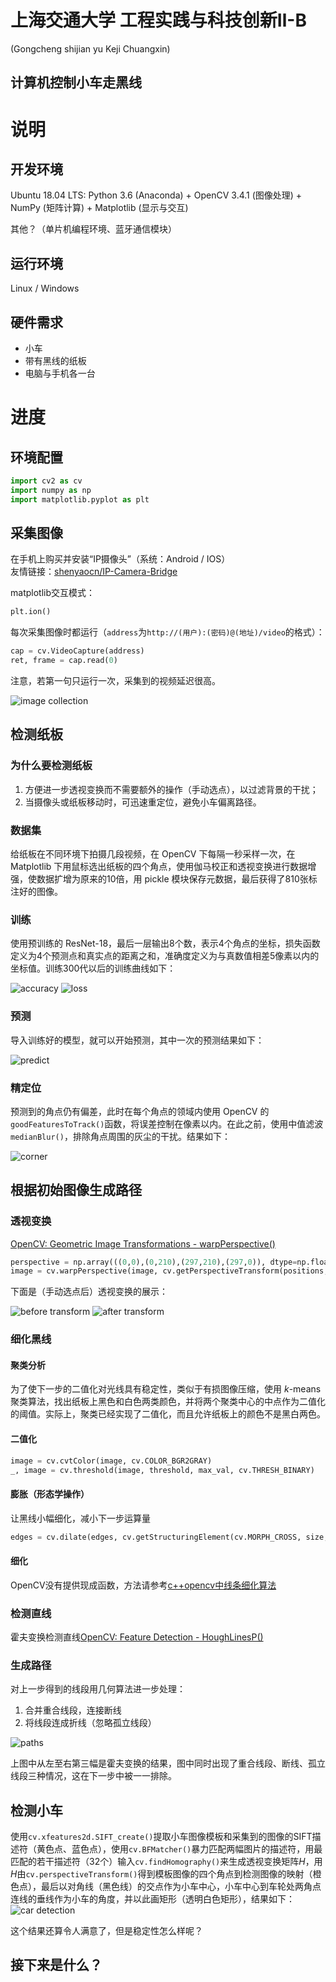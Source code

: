 # 上海交通大学 工程实践与科技创新Ⅱ-B
(Gongcheng shijian yu Keji Chuangxin)
## 计算机控制小车走黑线

# 说明
## 开发环境
Ubuntu 18.04 LTS: Python 3.6 (Anaconda) + OpenCV 3.4.1 (图像处理) + NumPy (矩阵计算) + Matplotlib (显示与交互)

其他？（单片机编程环境、蓝牙通信模块）

## 运行环境
Linux / Windows

## 硬件需求
- 小车
- 带有黑线的纸板
- 电脑与手机各一台

# 进度
## 环境配置
```python
import cv2 as cv
import numpy as np
import matplotlib.pyplot as plt
```
## 采集图像
在手机上购买并安装“IP摄像头”（系统：Android / IOS）  
友情链接：[shenyaocn/IP-Camera-Bridge](https://github.com/shenyaocn/IP-Camera-Bridge)

matplotlib交互模式：
```python
plt.ion()
```

每次采集图像时都运行（`address`为`http://(用户):(密码)@(地址)/video`的格式）：
```python
cap = cv.VideoCapture(address)
ret, frame = cap.read(0)
```

注意，若第一句只运行一次，采集到的视频延迟很高。

![image collection](/shot/IMG_0298.JPG)

## 检测纸板
### 为什么要检测纸板
1. 方便进一步透视变换而不需要额外的操作（手动选点），以过滤背景的干扰；
2. 当摄像头或纸板移动时，可迅速重定位，避免小车偏离路径。

### 数据集
给纸板在不同环境下拍摄几段视频，在 OpenCV 下每隔一秒采样一次，在 Matplotlib 下用鼠标选出纸板的四个角点，使用伽马校正和透视变换进行数据增强，使数据扩增为原来的10倍，用 pickle 模块保存元数据，最后获得了810张标注好的图像。

### 训练
使用预训练的 ResNet-18，最后一层输出8个数，表示4个角点的坐标，损失函数定义为4个预测点和真实点的距离之和，准确度定义为与真数值相差5像素以内的坐标值。训练300代以后的训练曲线如下：

![accuracy](/shot/acc.png)
![loss](/shot/loss.png)

### 预测
导入训练好的模型，就可以开始预测，其中一次的预测结果如下：

![predict](/shot/Figure_4.png)

### 精定位
预测到的角点仍有偏差，此时在每个角点的领域内使用 OpenCV 的`goodFeaturesToTrack()`函数，将误差控制在像素以内。在此之前，使用中值滤波`medianBlur()`，排除角点周围的灰尘的干扰。结果如下：

![corner](/shot/Figure_5.png)

## 根据初始图像生成路径
### 透视变换
[OpenCV: Geometric Image Transformations - warpPerspective()](https://docs.opencv.org/3.4.3/da/d54/group__imgproc__transform.html#gaf73673a7e8e18ec6963e3774e6a94b87)
```python
perspective = np.array(((0,0),(0,210),(297,210),(297,0)), dtype=np.float32)
image = cv.warpPerspective(image, cv.getPerspectiveTransform(positions, perspective), (291,210))
```

下面是（手动选点后）透视变换的展示：

![before transform](/shot/Figure_1.png)
![after transform](/shot/Figure_2.png)

### 细化黑线
#### 聚类分析
为了使下一步的二值化对光线具有稳定性，类似于有损图像压缩，使用 $k$-means 聚类算法，找出纸板上黑色和白色两类颜色，并将两个聚类中心的中点作为二值化的阈值。实际上，聚类已经实现了二值化，而且允许纸板上的颜色不是黑白两色。
#### 二值化
```python
image = cv.cvtColor(image, cv.COLOR_BGR2GRAY)
_, image = cv.threshold(image, threshold, max_val, cv.THRESH_BINARY)
```
#### 膨胀（形态学操作）
让黑线小幅细化，减小下一步运算量
```python
edges = cv.dilate(edges, cv.getStructuringElement(cv.MORPH_CROSS, size, kernel))
```
#### 细化
OpenCV没有提供现成函数，方法请参考[c++opencv中线条细化算法](https://www.cnblogs.com/Summerio/p/8284602.html)

### 检测直线
霍夫变换检测直线[OpenCV: Feature Detection - HoughLinesP()](https://docs.opencv.org/3.4.3/dd/d1a/group__imgproc__feature.html#ga8618180a5948286384e3b7ca02f6feeb)

### 生成路径
对上一步得到的线段用几何算法进一步处理：
1. 合并重合线段，连接断线
2. 将线段连成折线（忽略孤立线段）

![paths](/shot/Figure_3.png)

上图中从左至右第三幅是霍夫变换的结果，图中同时出现了重合线段、断线、孤立线段三种情况，这在下一步中被一一排除。

## 检测小车
使用`cv.xfeatures2d.SIFT_create()`提取小车图像模板和采集到的图像的SIFT描述符（黄色点、蓝色点），使用`cv.BFMatcher()`暴力匹配两幅图片的描述符，用最匹配的若干描述符（32个）输入`cv.findHomography()`来生成透视变换矩阵$H$，用$H$由`cv.perspectiveTransform()`得到模板图像的四个角点到检测图像的映射（橙色点），最后以对角线（黑色线）的交点作为小车中心，小车中心到车轮处两角点连线的垂线作为小车的角度，并以此画矩形（透明白色矩形），结果如下：  
![car detection](/shot/Figure_6.png)

这个结果还算令人满意了，但是稳定性怎么样呢？

## 接下来是什么？